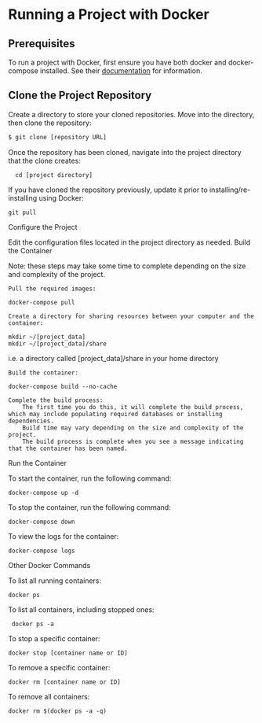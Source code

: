 # Running a Project with Docker

## Prerequisites

To run a project with Docker, first ensure you have both docker and docker-compose installed. 
See their [documentation](https://docs.docker.com/compose/install/) for information.

## Clone the Project Repository

Create a directory to store your cloned repositories. Move into the directory, then clone the repository:

```bash
$ git clone [repository URL]
```

Once the repository has been cloned, navigate into the project directory that the clone creates:

```
  cd [project directory]
```

If you have cloned the repository previously, update it prior to installing/re-installing using Docker:

```
git pull
```

Configure the Project

Edit the configuration files located in the project directory as needed.
Build the Container

Note: these steps may take some time to complete depending on the size and complexity of the project.

    Pull the required images:

```
docker-compose pull
```

    Create a directory for sharing resources between your computer and the container:

```
mkdir ~/[project_data]
mkdir ~/[project_data]/share
```

i.e. a directory called [project_data]/share in your home directory

    Build the container:

```
docker-compose build --no-cache
```

    Complete the build process:
        The first time you do this, it will complete the build process, which may include populating required databases or installing dependencies.
        Build time may vary depending on the size and complexity of the project.
        The build process is complete when you see a message indicating that the container has been named.

Run the Container

To start the container, run the following command:
```
docker-compose up -d
```

To stop the container, run the following command:
```
docker-compose down
```

To view the logs for the container:
```
docker-compose logs
```

Other Docker Commands

To list all running containers:
```
docker ps
```

To list all containers, including stopped ones:
```
 docker ps -a
```
To stop a specific container:
```
docker stop [container name or ID]
```
To remove a specific container:
```
docker rm [container name or ID]
```

To remove all containers:
```shell
docker rm $(docker ps -a -q)
```
